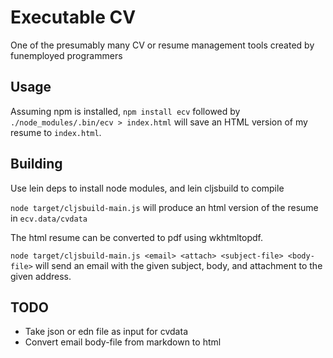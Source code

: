 # Executable CV

One of the presumably many CV or resume management tools created by funemployed programmers

## Usage

Assuming npm is installed, `npm install ecv` followed by `./node_modules/.bin/ecv > index.html` will save an HTML version of my resume to `index.html`.

## Building

Use lein deps to install node modules, and lein cljsbuild to compile

`node target/cljsbuild-main.js` will produce an html version of the resume in `ecv.data/cvdata`

The html resume can be converted to pdf using wkhtmltopdf.

`node target/cljsbuild-main.js <email> <attach> <subject-file> <body-file>` will send an email with the given subject, body, and attachment to the given address.

## TODO

 + Take json or edn file as input for cvdata
 + Convert email body-file from markdown to html

